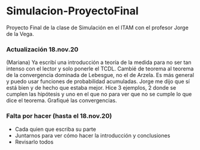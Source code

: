 # Simulacion-ProyectoFinal
Proyecto Final de la clase de Simulación en el ITAM con el profesor Jorge de la Vega.


### Actualización 18.nov.20
(Mariana)
Ya escribí una introducción a teoría de la medida para no ser tan intenso con el lector y solo ponerle el TCDL. Cambié de teorema al teorema de la convergencia dominada de Lebesgue, no el de Arzela. Es más general y puedo usar funciones de probabilidad acumuladas. Jorge me dijo que sí está bien y de hecho que estaba mejor. Hice 3 ejemplos, 2 donde se cumplen las hipótesis y uno en el que no para ver que no se cumple lo que dice el teorema. Grafiqué las convergencias.


### Falta por hacer (hasta el 18.nov.20)
  - Cada quien que escriba su parte
  - Juntarnos para ver cómo hacer la introducción y conclusiones
  - Revisarlo todos
